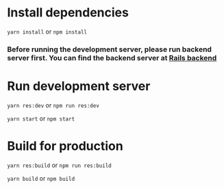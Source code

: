 # Install dependencies
`yarn install` or `npm install`




### Before running the development server, please run backend server first. You can find the backend server at [Rails backend](https://github.com/sakib412/rails-todo)

# Run development server
`yarn res:dev` or `npm run res:dev`

`yarn start` or `npm start`

# Build for production
`yarn res:build` or `npm run res:build`

`yarn build` or `npm build`

